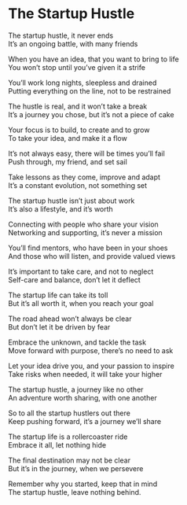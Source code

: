 # The Startup Hustle

The startup hustle, it never ends  
It’s an ongoing battle, with many friends  

When you have an idea, that you want to bring to life  
You won’t stop until you’ve given it a strife  

You’ll work long nights, sleepless and drained  
Putting everything on the line, not to be restrained  

The hustle is real, and it won’t take a break  
It’s a journey you chose, but it’s not a piece of cake  

Your focus is to build, to create and to grow  
To take your idea, and make it a flow  

It’s not always easy, there will be times you’ll fail  
Push through, my friend, and set sail  

Take lessons as they come, improve and adapt  
It’s a constant evolution, not something set  

The startup hustle isn’t just about work  
It’s also a lifestyle, and it’s worth  

Connecting with people who share your vision  
Networking and supporting, it’s never a mission  

You’ll find mentors, who have been in your shoes  
And those who will listen, and provide valued views  

It’s important to take care, and not to neglect  
Self-care and balance, don’t let it deflect  

The startup life can take its toll  
But it’s all worth it, when you reach your goal  

The road ahead won’t always be clear  
But don’t let it be driven by fear  

Embrace the unknown, and tackle the task  
Move forward with purpose, there’s no need to ask  

Let your idea drive you, and your passion to inspire  
Take risks when needed, it will take your higher  

The startup hustle, a journey like no other  
An adventure worth sharing, with one another  

So to all the startup hustlers out there  
Keep pushing forward, it’s a journey we’ll share  

The startup life is a rollercoaster ride  
Embrace it all, let nothing hide  

The final destination may not be clear  
But it’s in the journey, when we persevere  

Remember why you started, keep that in mind  
The startup hustle, leave nothing behind.